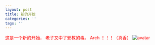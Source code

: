 ```yaml
---
layout: post
title: 新的开始
categories: ''
tags: ''
---
```

<font color="red">这是一个新的开始， 
老子又中了邪教的毒。 
Arch ！！！（真香）<font>
![avatar](https://github.com/justforheart/spiders/blob/gh-pages/img/2018-12-01-18-40-12.png)
